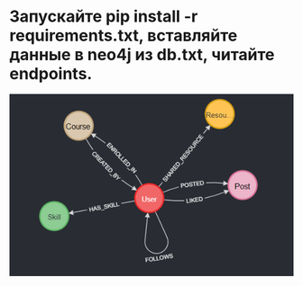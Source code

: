 # Запускайте pip install -r requirements.txt, вставляйте данные в neo4j из db.txt, читайте endpoints.
![](schema.png)
